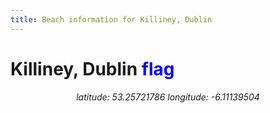 ```yaml
---
title: Beach information for Killiney, Dublin
---
```

# Killiney, Dublin <span class="material-icons" style="color: blue;">flag</span>

<div align="center"><i>latitude: 53.25721786 longitude: -6.11139504</i></div>
